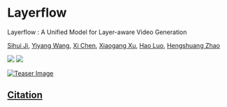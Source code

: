 # Layerflow
Layerflow : A Unified Model for Layer-aware Video Generation

[Sihui Ji](https://sihuiji.github.io/Homepage/), [Yiyang Wang](https://scholar.google.com/citations?user=nKr8TJwAAAAJ&hl=en), [Xi Chen](https://xavierchen34.github.io/), [Xiaogang Xu](https://xuxiaogang.com/), [Hao Luo](https://scholar.google.com/citations?user=7QvWnzMAAAAJ&hl=zh-CN), [Hengshuang Zhao](https://hszhao.github.io/)

<a href='https://sihuiji.github.io/Layerflow-Page/'><img src='https://img.shields.io/badge/Project-Page-Green'></a> <a href=''><img src='https://img.shields.io/badge/Paper-Arxiv-red'>

![Teaser Image](teaser.png "Teaser")

## Citation

```
```